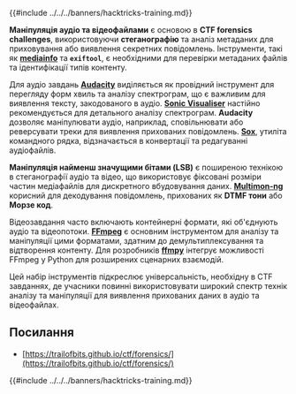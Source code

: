 {{#include ../../../banners/hacktricks-training.md}}

**Маніпуляція аудіо та відеофайлами** є основою в **CTF forensics challenges**, використовуючи **стеганографію** та аналіз метаданих для приховування або виявлення секретних повідомлень. Інструменти, такі як **[mediainfo](https://mediaarea.net/en/MediaInfo)** та **`exiftool`**, є необхідними для перевірки метаданих файлів та ідентифікації типів контенту.

Для аудіо завдань **[Audacity](http://www.audacityteam.org/)** виділяється як провідний інструмент для перегляду форм хвиль та аналізу спектрограм, що є важливим для виявлення тексту, закодованого в аудіо. **[Sonic Visualiser](http://www.sonicvisualiser.org/)** настійно рекомендується для детального аналізу спектрограм. **Audacity** дозволяє маніпулювати аудіо, наприклад, сповільнювати або реверсувати треки для виявлення прихованих повідомлень. **[Sox](http://sox.sourceforge.net/)**, утиліта командного рядка, відзначається в конвертації та редагуванні аудіофайлів.

**Маніпуляція найменш значущими бітами (LSB)** є поширеною технікою в стеганографії аудіо та відео, що використовує фіксовані розміри частин медіафайлів для дискретного вбудовування даних. **[Multimon-ng](http://tools.kali.org/wireless-attacks/multimon-ng)** корисний для декодування повідомлень, прихованих як **DTMF тони** або **Морзе код**.

Відеозавдання часто включають контейнерні формати, які об'єднують аудіо та відеопотоки. **[FFmpeg](http://ffmpeg.org/)** є основним інструментом для аналізу та маніпуляції цими форматами, здатним до демультиплексування та відтворення контенту. Для розробників **[ffmpy](http://ffmpy.readthedocs.io/en/latest/examples.html)** інтегрує можливості FFmpeg у Python для розширених сценарних взаємодій.

Цей набір інструментів підкреслює універсальність, необхідну в CTF завданнях, де учасники повинні використовувати широкий спектр технік аналізу та маніпуляції для виявлення прихованих даних в аудіо та відеофайлах.

## Посилання

- [https://trailofbits.github.io/ctf/forensics/](https://trailofbits.github.io/ctf/forensics/)

{{#include ../../../banners/hacktricks-training.md}}
